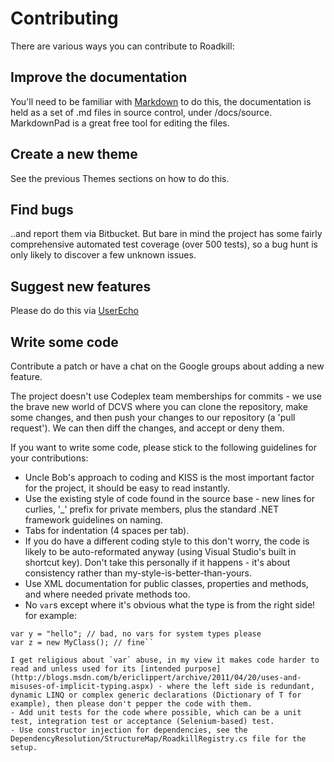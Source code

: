 Contributing
==
There are various ways you can contribute to Roadkill:

Improve the documentation
---

You'll need to be familiar with [Markdown](https://help.github.com/articles/github-flavored-markdown/) to do this, the documentation is held as a set of .md files in source control, under /docs/source. MarkdownPad is a great free tool for editing the files.

Create a new theme
---

See the previous Themes sections on how to do this.

Find bugs
---

..and report them via Bitbucket. But bare in mind the project has some fairly comprehensive automated test coverage (over 500 tests), so a bug hunt is only likely to discover a few unknown issues.

Suggest new features
---

Please do do this via [UserEcho](http://roadkillwiki.userecho.com/)

Write some code
---

Contribute a patch or have a chat on the Google groups about adding a new feature.

The project doesn't use Codeplex team memberships for commits - we use the brave new world of DCVS where you can clone the repository, make some changes, and then push your changes to our repository (a 'pull request'). We can then diff the changes, and accept or deny them.

If you want to write some code, please stick to the following guidelines for your contributions:

- Uncle Bob's approach to coding and KISS is the most important factor for the project, it should be easy to read instantly.
- Use the existing style of code found in the source base - new lines for curlies, '_' prefix for private members, plus the standard .NET framework guidelines on naming.
- Tabs for indentation (4 spaces per tab).
- If you do have a different coding style to this don't worry, the code is likely to be auto-reformated anyway (using Visual Studio's built in shortcut key). Don't take this personally if it happens - it's about consistency rather than my-style-is-better-than-yours.
- Use XML documentation for public classes, properties and methods, and where needed private methods too.
- No `var`s except where it's obvious what the type is from the right side! for example:
```var x = GetSomething(); // bad
var y = "hello"; // bad, no vars for system types please
var z = new MyClass(); // fine``

I get religious about `var` abuse, in my view it makes code harder to read and unless used for its [intended purpose](http://blogs.msdn.com/b/ericlippert/archive/2011/04/20/uses-and-misuses-of-implicit-typing.aspx) - where the left side is redundant, dynamic LINQ or complex generic declarations (Dictionary of T for example), then please don't pepper the code with them.
- Add unit tests for the code where possible, which can be a unit test, integration test or acceptance (Selenium-based) test.
- Use constructor injection for dependencies, see the DependencyResolution/StructureMap/RoadkillRegistry.cs file for the setup.
